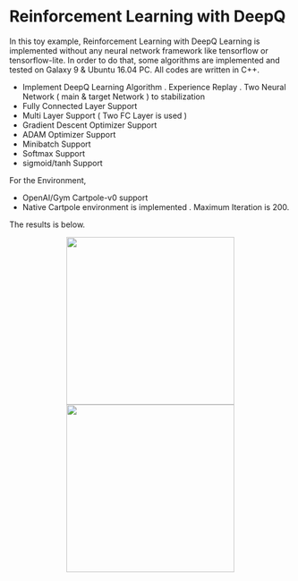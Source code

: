 # Reinforcement Learning with DeepQ

In this toy example, Reinforcement Learning with DeepQ Learning is implemented without any neural network framework like tensorflow or tensorflow-lite. In order to do that, some algorithms are implemented and  tested on Galaxy 9 & Ubuntu 16.04 PC. All codes are written in C++.

- Implement DeepQ Learning Algorithm
. Experience Replay
. Two Neural Network ( main & target Network ) to stabilization
- Fully Connected Layer Support
- Multi Layer Support ( Two FC Layer is used )
- Gradient Descent Optimizer Support
- ADAM Optimizer Support
- Minibatch Support
- Softmax Support
- sigmoid/tanh Support

For the Environment,
- OpenAI/Gym Cartpole-v0 support
- Native Cartpole environment is implemented
. Maximum Iteration is 200.

The results is below.

<p align=center>
<img src =https://github.com/nnstreamer/nntrainer/doc/de916e80-0b9f-11ea-9950-5c40d2bef8e4.gif width=300 >
<img src =https://github.com/nnstreamer/nntrainer/doc/d2f17800-0b9e-11ea-8060-edfeacd6c71e.gif width=300 >
</p>
